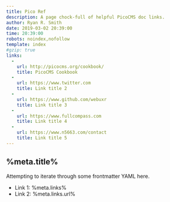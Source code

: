```yaml
---
title: Pico Ref
description: A page chock-full of helpful PicoCMS doc links.
author: Ryan R. Smith
date: 2019-03-02 20:39:00
time: 20:39:00
robots: noindex,nofollow
template: index
#gzip: true
links:
  -
    url: http://picocms.org/cookbook/
    title: PicoCMS Cookbook
  -
    url: https://www.twitter.com
    title: Link title 2
  -
    url: https://www.github.com/webuxr
    title: Link title 3
  -
    url: https://www.fullcompass.com
    title: Link title 4
  -
    url: https://www.n5663.com/contact
    title: Link title 5
---
```


## %meta.title%

Attempting to iterate through some frontmatter YAML here.

-   Link 1: %meta.links%
-   Link 2: %meta.links.url%
